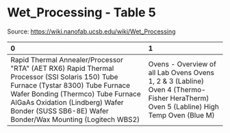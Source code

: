 # Wet_Processing - Table 5

Source: https://wiki.nanofab.ucsb.edu/wiki/Wet_Processing

| 0                                                                                                                                                                                                                                                                        | 1                                                                                                                                    |
|:-------------------------------------------------------------------------------------------------------------------------------------------------------------------------------------------------------------------------------------------------------------------------|:-------------------------------------------------------------------------------------------------------------------------------------|
| Rapid Thermal Annealer/Processor "RTA" (AET RX6) Rapid Thermal Processor (SSI Solaris 150) Tube Furnace (Tystar 8300) Tube Furnace Wafer Bonding (Thermco) Tube Furnace AlGaAs Oxidation (Lindberg) Wafer Bonder (SUSS SB6-8E) Wafer Bonder/Wax Mounting (Logitech WBS2) | Ovens - Overview of all Lab Ovens Ovens 1, 2 & 3 (Labline) Oven 4 (Thermo-Fisher HeraTherm) Oven 5 (Labline) High Temp Oven (Blue M) |